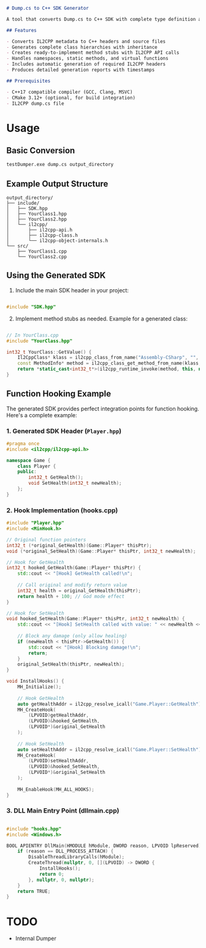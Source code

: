 ```markdown
# Dump.cs to C++ SDK Generator

A tool that converts Dump.cs to C++ SDK with complete type definition and method stubs.

## Features

- Converts IL2CPP metadata to C++ headers and source files
- Generates complete class hierarchies with inheritance
- Creates ready-to-implement method stubs with IL2CPP API calls
- Handles namespaces, static methods, and virtual functions
- Includes automatic generation of required IL2CPP headers
- Produces detailed generation reports with timestamps

## Prerequisites

- C++17 compatible compiler (GCC, Clang, MSVC)
- CMake 3.12+ (optional, for build integration)
- IL2CPP dump.cs file
```
# Usage
## Basic Conversion
```bash
testDumper.exe dump.cs output_directory
```

## Example Output Structure
```
output_directory/
├── include/
│   ├── SDK.hpp
│   ├── YourClass1.hpp
│   ├── YourClass2.hpp
│   └── il2cpp/
│       ├── il2cpp-api.h
│       ├── il2cpp-class.h
│       └── il2cpp-object-internals.h
└── src/
    ├── YourClass1.cpp
    └── YourClass2.cpp
```

## Using the Generated SDK

1. Include the main SDK header in your project:

```cpp

#include "SDK.hpp"
```
2. Implement method stubs as needed. Example for a generated class:
```cpp

// In YourClass.cpp
#include "YourClass.hpp"

int32_t YourClass::GetValue() {
    Il2CppClass* klass = il2cpp_class_from_name("Assembly-CSharp", "", "YourClass");
    const MethodInfo* method = il2cpp_class_get_method_from_name(klass, "GetValue", 0);
    return *static_cast<int32_t*>(il2cpp_runtime_invoke(method, this, nullptr, nullptr));
}
```

## Function Hooking Example

The generated SDK provides perfect integration points for function hooking. Here's a complete example:

### 1. Generated SDK Header (`Player.hpp`)
```cpp
#pragma once
#include <il2cpp/il2cpp-api.h>

namespace Game {
    class Player {
    public:
        int32_t GetHealth();
        void SetHealth(int32_t newHealth);
    };
}
```
### 2. Hook Implementation (hooks.cpp)
```cpp
#include "Player.hpp"
#include <MinHook.h>

// Original function pointers
int32_t (*original_GetHealth)(Game::Player* thisPtr);
void (*original_SetHealth)(Game::Player* thisPtr, int32_t newHealth);

// Hook for GetHealth
int32_t hooked_GetHealth(Game::Player* thisPtr) {
    std::cout << "[Hook] GetHealth called!\n";
    
    // Call original and modify return value
    int32_t health = original_GetHealth(thisPtr);
    return health + 100; // God mode effect
}

// Hook for SetHealth
void hooked_SetHealth(Game::Player* thisPtr, int32_t newHealth) {
    std::cout << "[Hook] SetHealth called with value: " << newHealth << "\n";
    
    // Block any damage (only allow healing)
    if (newHealth < thisPtr->GetHealth()) {
        std::cout << "[Hook] Blocking damage!\n";
        return;
    }
    original_SetHealth(thisPtr, newHealth);
}

void InstallHooks() {
    MH_Initialize();
    
    // Hook GetHealth
    auto getHealthAddr = il2cpp_resolve_icall("Game.Player::GetHealth");
    MH_CreateHook(
        (LPVOID)getHealthAddr,
        (LPVOID)&hooked_GetHealth,
        (LPVOID*)&original_GetHealth
    );
    
    // Hook SetHealth
    auto setHealthAddr = il2cpp_resolve_icall("Game.Player::SetHealth");
    MH_CreateHook(
        (LPVOID)setHealthAddr,
        (LPVOID)&hooked_SetHealth,
        (LPVOID*)&original_SetHealth
    );
    
    MH_EnableHook(MH_ALL_HOOKS);
}
```
### 3. DLL Main Entry Point (dllmain.cpp)
```cpp

#include "hooks.hpp"
#include <Windows.h>

BOOL APIENTRY DllMain(HMODULE hModule, DWORD reason, LPVOID lpReserved) {
    if (reason == DLL_PROCESS_ATTACH) {
        DisableThreadLibraryCalls(hModule);
        CreateThread(nullptr, 0, [](LPVOID) -> DWORD {
            InstallHooks();
            return 0;
        }, nullptr, 0, nullptr);
    }
    return TRUE;
}
```

# TODO
* Internal Dumper
